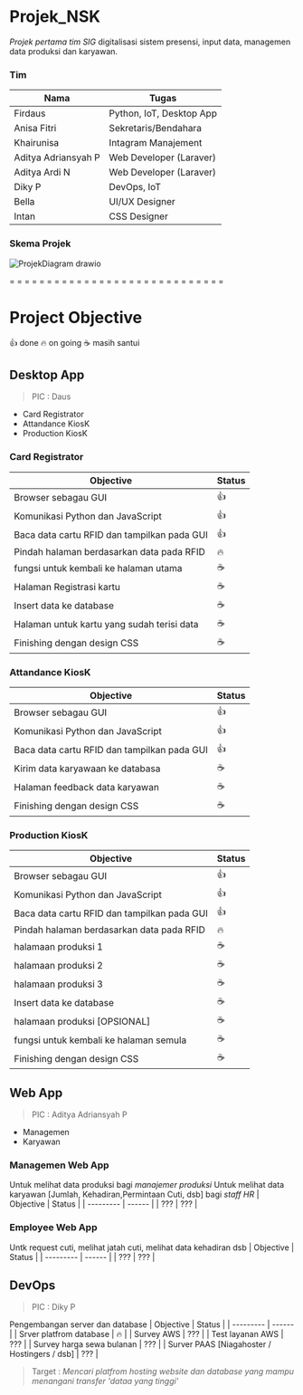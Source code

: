 # Projek_NSK
_Projek pertama tim SIG_
digitalisasi sistem presensi, input data, managemen data produksi dan karyawan. 

### Tim
| Nama | Tugas |
| ---- | ----- |
| Firdaus | Python, IoT, Desktop App |
| Anisa Fitri | Sekretaris/Bendahara |
| Khairunisa | Intagram Manajement |
| Aditya Adriansyah P | Web Developer (Laraver) |
| Aditya Ardi N | Web Developer (Laraver) |
| Diky P | DevOps, IoT |
| Bella | UI/UX Designer 
| Intan | CSS Designer |

### Skema Projek
![ProjekDiagram drawio](https://user-images.githubusercontent.com/93628058/178706500-a0dc1b30-522b-40ec-8b1b-e546bac077bf.png)

= = = = = = = = = = = = = = = = = = = = = = = = = = = = =

# Project Objective
👍 done
🔥 on going
☕ masih santui
## Desktop App
> PIC : Daus
- Card Registrator
- Attandance KiosK
- Production KiosK
### Card Registrator
| Objective | Status |
| --------- | ------ |
| Browser sebagau GUI | 👍 |
| Komunikasi Python dan JavaScript | 👍 |
| Baca data cartu RFID dan tampilkan pada GUI | 👍 |
| Pindah halaman berdasarkan data pada RFID | 🔥 |
| fungsi untuk kembali ke halaman utama | ☕ |
| Halaman Registrasi kartu | ☕ |
| Insert data ke database | ☕ |
| Halaman untuk kartu yang sudah terisi data | ☕ |
| Finishing dengan design CSS | ☕ |
### Attandance KiosK
| Objective | Status |
| --------- | ------ |
| Browser sebagau GUI | 👍 |
| Komunikasi Python dan JavaScript | 👍 |
| Baca data cartu RFID dan tampilkan pada GUI | 👍 |
| Kirim data karyawaan ke databasa | ☕ |
| Halaman feedback data karyawan | ☕ |
| Finishing dengan design CSS | ☕ |
### Production KiosK
| Objective | Status |
| --------- | ------ |
| Browser sebagau GUI | 👍 |
| Komunikasi Python dan JavaScript | 👍 |
| Baca data cartu RFID dan tampilkan pada GUI | 👍 |
| Pindah halaman berdasarkan data pada RFID | 🔥 |
| halamaan produksi 1 | ☕ |
| halamaan produksi 2 | ☕ |
| halamaan produksi 3 | ☕ |
| Insert data ke database | ☕ |
| halamaan produksi [OPSIONAL] | ☕ |
| fungsi untuk kembali ke halaman semula | ☕ |
| Finishing dengan design CSS | ☕ |

## Web App
> PIC : Aditya Adriansyah P
- Managemen
- Karyawan
### Managemen Web App
Untuk melihat data produksi bagi _manajemer produksi_
Untuk melihat data karyawan [Jumlah, Kehadiran,Permintaan Cuti, dsb] bagi _staff HR_
| Objective | Status |
| --------- | ------ |
| ??? | ??? | 
### Employee Web App
Untk request cuti, melihat jatah cuti, melihat data kehadiran dsb
| Objective | Status |
| --------- | ------ |
| ??? | ??? |

## DevOps
> PIC : Diky P

Pengembangan server dan database
| Objective | Status |
| --------- | ------ |
| Srver platfrom database | 🔥 |
| Survey AWS | ??? |
| Test layanan AWS | ??? |
| Survey harga sewa bulanan | ??? |
| Surver PAAS [Niagahoster / Hostingers / dsb] | ??? |

> Target : _Mencari platfrom hosting website dan database yang mampu menangani transfer 'dataa yang tinggi'_